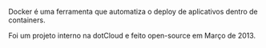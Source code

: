 Docker é uma ferramenta que automatiza o deploy de aplicativos dentro de containers.

Foi um projeto interno na dotCloud e feito open-source em Março de 2013.